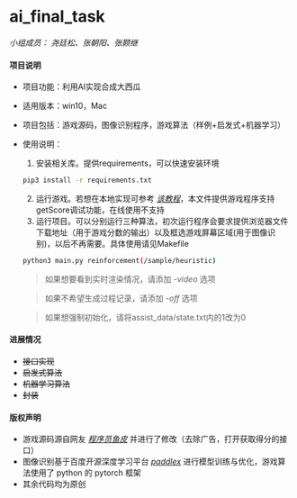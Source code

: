 # ai_final_task
*小组成员： 尧廷松、张朝阳、张颢继*


#### 项目说明
+ 项目功能：利用AI实现合成大西瓜

+ 适用版本：win10，Mac

+ 项目包括：游戏源码，图像识别程序，游戏算法（样例+启发式+机器学习）

+ 使用说明：
  1. 安装相关库。提供requirements，可以快速安装环境
  	```bash
  	pip3 install -r requirements.txt
  	```
  	
  2. 运行游戏。若想在本地实现可参考 [*该教程*](https://mp.weixin.qq.com/s/H9VR1MWn-9bKSC_1l_MkJw)，本文件提供游戏程序支持getScore调试功能，在线使用不支持
  3. 运行项目。可以分别运行三种算法，初次运行程序会要求提供浏览器文件下载地址（用于游戏分数的输出）以及框选游戏屏幕区域(用于图像识别)，以后不再需要。具体使用请见Makefile
  
  	```bash
  	python3 main.py reinforcement(/sample/heuristic)  
  	```
  
  > 如果想要看到实时渲染情况，请添加 *-video* 选项
  
  > 如果不希望生成过程记录，请添加 *-off* 选项

  > 如果想强制初始化，请将assist_data/state.txt内的1改为0

#### 进展情况
+ ~~接口实现~~ 
+ ~~启发式算法~~
+ ~~机器学习算法~~
+ ~~封装~~


#### 版权声明
+ 游戏源码源自网友 [*程序员鱼皮*](https://mp.weixin.qq.com/s/H9VR1MWn-9bKSC_1l_MkJw) 并进行了修改（去除广告，打开获取得分的接口）
+ 图像识别基于百度开源深度学习平台 [*paddlex*](https://www.paddlepaddle.org.cn) 进行模型训练与优化，游戏算法使用了 python 的 pytorch 框架
+ 其余代码均为原创









